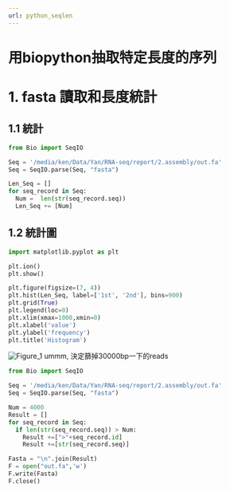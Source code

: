 ```yaml
---
url: python_seqlen
---
```


# 用biopython抽取特定長度的序列

# 1. fasta 讀取和長度統計

## 1.1 統計
```python
from Bio import SeqIO

Seq = '/media/ken/Data/Yan/RNA-seq/report/2.assembly/out.fa'
Seq = SeqIO.parse(Seq, "fasta")

Len_Seq = []
for seq_record in Seq:
  Num =  len(str(seq_record.seq))
  Len_Seq += [Num]
```

## 1.2 統計圖

```python
import matplotlib.pyplot as plt

plt.ion()
plt.show()

plt.figure(figsize=(7, 4))
plt.hist(Len_Seq, label=['1st', '2nd'], bins=900)
plt.grid(True)
plt.legend(loc=0)
plt.xlim(xmax=1000,xmin=0)
plt.xlabel('value')
plt.ylabel('frequency')
plt.title('Histogram')
```
![Figure_1](https://i.loli.net/2020/06/10/Rhle6H7x9rMQJWu.png)
ummm, 決定篩掉30000bp一下的reads

```python
from Bio import SeqIO

Seq = '/media/ken/Data/Yan/RNA-seq/report/2.assembly/out.fa'
Seq = SeqIO.parse(Seq, "fasta")

Num = 4000
Result = []
for seq_record in Seq:
  if len(str(seq_record.seq)) > Num:
    Result +=[">"+seq_record.id]
    Result +=[str(seq_record.seq)]

Fasta = "\n".join(Result)
F = open("out.fa",'w')
F.write(Fasta)
F.close()
```
